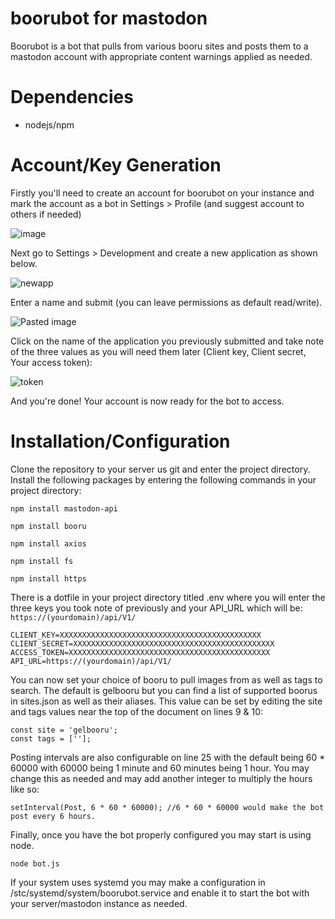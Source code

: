 # boorubot for mastodon
Boorubot is a bot that pulls from various booru sites and posts them to a mastodon account with appropriate content warnings applied as needed.

# Dependencies

* nodejs/npm

# Account/Key Generation
Firstly you'll need to create an account for boorubot on your instance and mark the account as a bot in Settings > Profile (and suggest account to others if needed)

![image](https://github.com/0ddfactory/boorubot/assets/25939455/f10b5d1f-bfd5-471e-b591-f6386f84bdfa)

Next go to Settings > Development and create a new application as shown below.

![newapp](https://github.com/0ddfactory/boorubot/assets/25939455/a3f36152-f604-4e09-b2f1-ba9a0610bef6)

Enter a name and submit (you can leave permissions as default read/write).

![Pasted image](https://github.com/0ddfactory/boorubot/assets/25939455/8a324909-72e2-414a-83c4-393a991f5e75)

Click on the name of the application you previously submitted and take note of the three values as you will need them later (Client key, Client secret, Your access token):

![token](https://github.com/0ddfactory/boorubot/assets/25939455/ad1c9a64-09e2-4e29-aa09-e13eb2dba0f2)

And you're done! Your account is now ready for the bot to access.

# Installation/Configuration
Clone the repository to your server us git and enter the project directory.
Install the following packages by entering the following commands in your project directory:

```
npm install mastodon-api

npm install booru

npm install axios

npm install fs

npm install https
```
There is a dotfile in your project directory titled .env where you will enter the three keys you took note of previously and your API_URL which will be: ``` https://(yourdomain)/api/V1/ ```

```
CLIENT_KEY=XXXXXXXXXXXXXXXXXXXXXXXXXXXXXXXXXXXXXXXXXXXXX
CLIENT_SECRET=XXXXXXXXXXXXXXXXXXXXXXXXXXXXXXXXXXXXXXXXXXXXX
ACCESS_TOKEN=XXXXXXXXXXXXXXXXXXXXXXXXXXXXXXXXXXXXXXXXXXXXX
API_URL=https://(yourdomain)/api/V1/
```

You can now set your choice of booru to pull images from as well as tags to search. 
The default is gelbooru but you can find a list of supported boorus in sites.json as well as their aliases. 
This value can be set by editing the site and tags values near the top of the document on lines 9 & 10:

```
const site = 'gelbooru';
const tags = [''];
```

Posting intervals are also configurable on line 25 with the default being 60 * 60000 with 60000 being 1 minute and 60 minutes being 1 hour.
You may change this as needed and may add another integer to multiply the hours like so:

```
setInterval(Post, 6 * 60 * 60000); //6 * 60 * 60000 would make the bot post every 6 hours.
```
Finally, once you have the bot properly configured you may start is using node.

```
node bot.js
```

If your system uses systemd you may make a configuration in /stc/systemd/system/boorubot.service and enable it to start the bot with your server/mastodon instance as needed.
